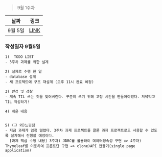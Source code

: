 > 9월 1주차

|날짜|링크|
|--|--|
|9월 5일|[LINK](#작성일자-9월5일)|


### 작성일자 9월5일
```
1)  TODO LIST
- 3주차 과제를 위한 설계

2) 실제로 수행 한 일
- database 설계
- 새 프로젝트에 구조 재설계 (오후 11시 완료 예정)

3) 반성 및 성찰
- 계속 TIL 쓰는 것을 잊어버린다. 꾸준히 쓰기 위해 고정 시간을 만들어야겠다. 저녁먹고 TIL 작성하기!

4) 배운 내용


5) (그 외)느낌점
- 지금 과제가 엄청 밀렸다. 3주차 과제 프로젝트를 클론 과제 프로젝트로도 사용할 수 있도록 설계해서 진행할 예정이다. 
  [과제 핵심 수행 내용] 3주차) JDBC를 활용하여 데이터영속성 구현 => 4주차) Thymeleaf를 이용하여 프론트단 구현 => clone)API 만들기(single page application) 
  
```

